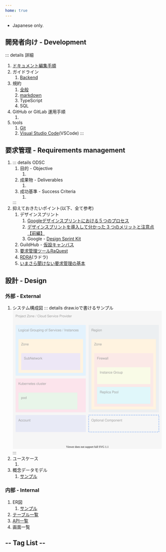 ```yaml
---
home: true
---
```

<!-- markdownlint-disable MD041 -->
- Japanese only.
<!-- markdownlint-enable MD041 -->

## 開発者向け - Development
::: details 詳細
1. [ドキュメント編集手順](./development/document_editing_procedure.md)
1. ガイドライン
    1. [Backend](development/guidelines/backend.md)
1. 規約
    1. [全般](./development/rules/general.md)
    1. [markdown](./development/rules/markdown.md)
    1. TypeScript
    1. SQL
1. GitHub or GitLab 運用手順
    1. <GreenBadge text="T.B.D." />
1. tools
    1. [Git](./development/tools/Git.md)
    1. [Visual Studio Code](./development/tools/VisualStudioCode.md)(VSCode)
:::

## 要求管理 - Requirements management
1. ::: details ODSC
    1. 目的 - Objective
        1. <GreenBadge text="T.B.D." />
    1. 成果物 - Deliverables
        1. <GreenBadge text="T.B.D." />
    1. 成功基準 - Success Criteria
        1. <GreenBadge text="T.B.D." />
    :::
1. 抑えておきたいポイント(以下、全て参考)
    1. デザインスプリント
        1. [Googleデザインスプリントにおける５つのプロセス](https://uxmilk.jp/62285)
        1. [デザインスプリントを導入して分かった 3 つのメリットと注意点【前編】](https://tech.pepabo.com/2017/10/16/design-sprint-1/)
        1. Google - [Design Sprint Kit](https://designsprintkit.withgoogle.com)
    1. GuildHub - [仮設キャンバス](https://lp.guildhub.jp)
    1. [要求管理ツールRaQuest](https://www.raquest.jp/products/)
    1. [RDRA](http://k-method.jp)(ラドラ)
    1. [いまさら聞けない要求管理の基本](https://www.itmedia.co.jp/im/articles/0408/25/news100.html)

## 設計 - Design
### 外部 - External
1. システム構成図
    ::: details draw.ioで書けるサンプル
    ![構成図](./external/images/configuration-diagram.drawio.svg)
    :::
1. ユースケース
    1. <GreenBadge text="T.B.D." />
1. 概念データモデル
    1. [サンプル](./external/conceptual_data_model/sample.md)

### 内部 - Internal
1. ER図
    1. [サンプル](./internal/er/sample.md)
1. [テーブル一覧](./internal/list_tables.md)
1. [API一覧](./internal/list-api.md)
1. 画面一覧

## -- Tag List --
<TagList />
